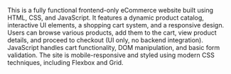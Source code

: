 This is a fully functional frontend-only eCommerce website built using HTML, CSS, and JavaScript. It features a dynamic product catalog, interactive UI elements,
a shopping cart system, and a responsive design. Users can browse various products, add them to the cart, view product details, and proceed to checkout (UI only, 
no backend integration). JavaScript handles cart functionality, DOM manipulation, and basic form validation. The site is mobile-responsive and styled using modern 
CSS techniques, including Flexbox and Grid.
